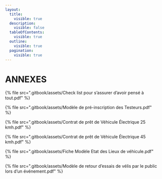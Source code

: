 ```yaml
---
layout:
  title:
    visible: true
  description:
    visible: false
  tableOfContents:
    visible: true
  outline:
    visible: true
  pagination:
    visible: true
---
```


# ANNEXES



{% file src=".gitbook/assets/Check list pour s’assurer d’avoir pensé à tout.pdf" %}

{% file src=".gitbook/assets/Modèle de pré-inscription des Testeurs.pdf" %}

{% file src=".gitbook/assets/Contrat de prêt de Véhicule Électrique 25 kmh.pdf" %}

{% file src=".gitbook/assets/Contrat de prêt de Véhicule Électrique 45 kmh.pdf" %}

{% file src=".gitbook/assets/Fiche Modèle Etat des Lieux de véhicule.pdf" %}

{% file src=".gitbook/assets/Modèle de retour d’essais de vélis par le public lors d’un événement.pdf" %}
